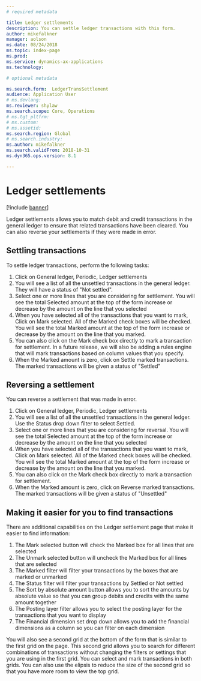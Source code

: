 ```yaml
---
# required metadata

title: Ledger settlements
description: You can settle ledger transactions with this form.
author: mikefalkner
manager: aolson
ms.date: 08/24/2018
ms.topic: index-page
ms.prod: 
ms.service: dynamics-ax-applications
ms.technology: 

# optional metadata

ms.search.form:  LedgerTransSettlement
audience: Application User
# ms.devlang: 
ms.reviewer: shylaw
ms.search.scope: Core, Operations
# ms.tgt_pltfrm: 
# ms.custom:
# ms.assetid:
ms.search.region: Global
# ms.search.industry: 
ms.author: mikefalkner
ms.search.validFrom: 2018-10-31
ms.dyn365.ops.version: 8.1

---
```


# Ledger settlements

[!include [banner](../includes/banner.md)]

Ledger settlements allows you to match debit and credit transactions in the general ledger to ensure that related transactions have been cleared. You can also reverse your settlements if they were made in error.

## Settling transactions

To settle ledger transactions, perform the following tasks:
1)  Click on General ledger, Periodic, Ledger settlements
2)  You will see a list of all the unsettled transactions in the general ledger. They will have a status of "Not settled".
3)  Select one or more lines that you are considering for settlement. You will see the total Selected amount at the top of the form increase or decrease by the amount on the line that you selected
4)  When you have selected all of the transactions that you want to mark, Click on Mark selected. All of the Marked check boxes will be checked. You will see the total Marked amount at the top of the form increase or decrease by the amount on the line that you marked.
5)  You can also click on the Mark check box directly to mark a transaction for settlement. In a future release, we will also be adding a rules engine that will mark transactions based on column values that you specify.  
6)  When the Marked amount is zero, click on Settle marked transactions. The marked transactions will be given a status of "Settled"

## Reversing a settlement

You can reverse a settlement that was made in error. 
1)  Click on General ledger, Periodic, Ledger settlements
2)  You will see a list of all the unsettled transactions in the general ledger. Use the Status drop down filter to select Settled.
3)  Select one or more lines that you are considering for reversal. You will see the total Selected amount at the top of the form increase or decrease by the amount on the line that you selected
4)  When you have selected all of the transactions that you want to mark, Click on Mark selected. All of the Marked check boxes will be checked. You will see the total Marked amount at the top of the form increase or decrease by the amount on the line that you marked.
5)  You can also click on the Mark check box directly to mark a transaction for settlement. 
6)  When the Marked amount is zero, click on Reverse marked transactions. The marked transactions will be given a status of "Unsettled"

## Making it easier for you to find transactions

There are additional capabilities on the Ledger settlement page that make it easier to find information:
1)  The Mark selected button will check the Marked box for all lines that are selected
2)  The Unmark selected button will uncheck the Marked box for all lines that are selected
3)  The Marked filter will filter your transactions by the boxes that are marked or unmarked
4)  The Status filter will filter your transactions by Settled or Not settled
5)  The Sort by absolute amount button allows you to sort the amounts by absolute value so that you can group debits and credits with the same amount together
6)  The Posting layer filter allows you to select the posting layer for the transactions that you want to display
7)  The Financial dimension set drop down allows you to add the financial dimensions as a column so you can filter on each dimension

You will also see a second grid at the bottom of the form that is similar to the first grid on the page. This second grid allows you to search for different combinations of transactions without changing the filters or settings that you are using in the first grid. You can select and mark transactions in both grids. You can also use the elipsis to reduce the size of the second grid so that you have more room to view the top grid.

